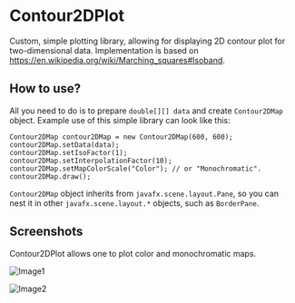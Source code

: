 # Contour2DPlot
Custom, simple plotting library, allowing for displaying 2D contour plot for two-dimensional data. Implementation is based on https://en.wikipedia.org/wiki/Marching_squares#Isoband.

<h2>How to use?</h2>

All you need to do is to prepare `double[][] data` and create `Contour2DMap` object. Example use of this simple library can look like this:

```
Contour2DMap contour2DMap = new Contour2DMap(600, 600);
contour2DMap.setData(data);
contour2DMap.setIsoFactor(1);
contour2DMap.setInterpolationFactor(10);
contour2DMap.setMapColorScale("Color"); // or "Monochromatic".
contour2DMap.draw();
```

`Contour2DMap` object inherits from `javafx.scene.layout.Pane`, so you can nest it in other `javafx.scene.layout.*` objects, such as `BorderPane`.

<h2>Screenshots</h2>

Contour2DPlot allows one to plot color and monochromatic maps.

![Image1](https://github.com/bluevoxel/Contour2DPlot/raw/master/screenshots/ContourPlotColor.png)

![Image2](https://github.com/bluevoxel/Contour2DPlot/raw/master/screenshots/ContourPlotMonochromatic.png)
